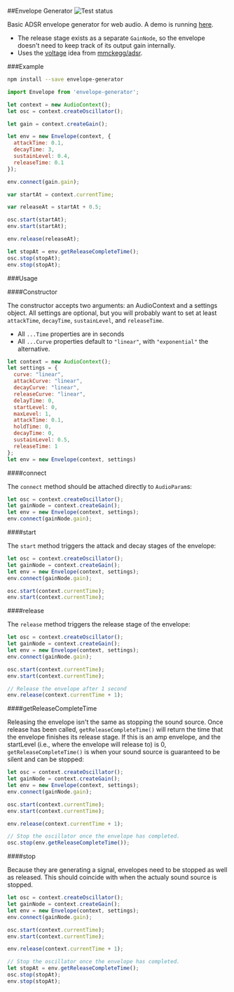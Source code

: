 ##Envelope Generator ![Test status](https://api.travis-ci.org/itsjoesullivan/envelope-generator.svg)

Basic ADSR envelope generator for web audio. A demo is running [here](http://joesul.li/van/envelope-generator/).

- The release stage exists as a separate `GainNode`, so the envelope doesn't need to keep track of its output gain internally.
- Uses the [voltage](https://github.com/mmckegg/adsr/blob/master/index.js#L126) idea from [mmckegg/adsr](https://github.com/mmckegg/adsr).

###Example

```bash
npm install --save envelope-generator
```

```javascript
import Envelope from 'envelope-generator';

let context = new AudioContext();
let osc = context.createOscillator();

let gain = context.createGain();

let env = new Envelope(context, {
  attackTime: 0.1,
  decayTime: 3,
  sustainLevel: 0.4,
  releaseTime: 0.1
});

env.connect(gain.gain);

var startAt = context.currentTime;

var releaseAt = startAt + 0.5;

osc.start(startAt);
env.start(startAt);

env.release(releaseAt);

let stopAt = env.getReleaseCompleteTime();
osc.stop(stopAt);
env.stop(stopAt);
```

###Usage

####Constructor

The constructor accepts two arguments: an AudioContext and a settings object. All settings are optional, but you will probably want to set at least `attackTime`, `decayTime`, `sustainLevel`, and `releaseTime`.

- All `...Time` properties are in seconds
- All `...Curve` properties default to `"linear"`, with `"exponential"` the alternative.

```javascript
let context = new AudioContext();
let settings = {
  curve: "linear",
  attackCurve: "linear",
  decayCurve: "linear",
  releaseCurve: "linear",
  delayTime: 0,
  startLevel: 0,
  maxLevel: 1,
  attackTime: 0.1,
  holdTime: 0,
  decayTime: 0,
  sustainLevel: 0.5,
  releaseTime: 1
};
let env = new Envelope(context, settings)
```

####connect

The `connect` method should be attached directly to `AudioParam`s:

```javascript
let osc = context.createOscillator();
let gainNode = context.createGain();
let env = new Envelope(context, settings);
env.connect(gainNode.gain);
```

####start

The `start` method triggers the attack and decay stages of the envelope:

```javascript
let osc = context.createOscillator();
let gainNode = context.createGain();
let env = new Envelope(context, settings);
env.connect(gainNode.gain);

osc.start(context.currentTime);
env.start(context.currentTime);
```

####release

The `release` method triggers the release stage of the envelope:

```javascript
let osc = context.createOscillator();
let gainNode = context.createGain();
let env = new Envelope(context, settings);
env.connect(gainNode.gain);

osc.start(context.currentTime);
env.start(context.currentTime);

// Release the envelope after 1 second
env.release(context.currentTime + 1);
```

####getReleaseCompleteTime

Releasing the envelope isn't the same as stopping the sound source. Once release has been called, `getReleaseCompleteTime()` will return the time that the envelope finishes its release stage. If this is an amp envelope, and the startLevel (i.e., where the envelope will release to) is 0, `getReleaseCompleteTime()` is when your sound source is guaranteed to be silent and can be stopped:

```javascript
let osc = context.createOscillator();
let gainNode = context.createGain();
let env = new Envelope(context, settings);
env.connect(gainNode.gain);

osc.start(context.currentTime);
env.start(context.currentTime);

env.release(context.currentTime + 1);

// Stop the oscillator once the envelope has completed.
osc.stop(env.getReleaseCompleteTime());
```

####stop

Because they are generating a signal, envelopes need to be stopped as well as released. This should coincide with when the actualy sound source is stopped.

```javascript
let osc = context.createOscillator();
let gainNode = context.createGain();
let env = new Envelope(context, settings);
env.connect(gainNode.gain);

osc.start(context.currentTime);
env.start(context.currentTime);

env.release(context.currentTime + 1);

// Stop the oscillator once the envelope has completed.
let stopAt = env.getReleaseCompleteTime();
osc.stop(stopAt);
env.stop(stopAt);
```
